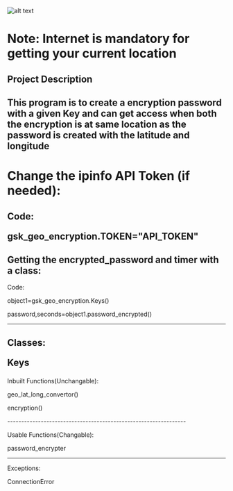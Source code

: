 ![alt text](https://www.google.com/url?sa=i&url=https%3A%2F%2Fwww.istockphoto.com%2Fphotos%2Fglobe&psig=AOvVaw3dNZ2RhPOWK4AuOY-iBQH5&ust=1638419539934000&source=images&cd=vfe&ved=0CAsQjRxqFwoTCLCzzMjiwfQCFQAAAAAdAAAAABAD.jpg?raw=true)

# Note: Internet is mandatory for getting your current location

## Project Description

This program is to create a encryption password with a given Key and can get access when both the encryption  is at same location as 
   the password is created with the latitude and longitude
----------------------------------------------------------------
# Change the ipinfo API Token (if needed):

Code:
     <p>gsk_geo_encryption.TOKEN="API_TOKEN"</p>
----------------------------------------------------------------
## Getting the encrypted_password and timer with a class:


Code:
<p>object1=gsk_geo_encryption.Keys()<p>
password,seconds=object1.password_encrypted()

----------------------------------------------------------------
Classes: 
        <p> Keys
----------------------------------------------------------------
Inbuilt Functions(Unchangable):
<p>
                  geo_lat_long_convertor()
<p>
                  encryption()
<p></p>
----------------------------------------------------------------
<p>
Usable Functions(Changable):<p>
                            password_encrypter
<p>

---------------------------------------------------------------
Exceptions:
<p>
           ConnectionError

